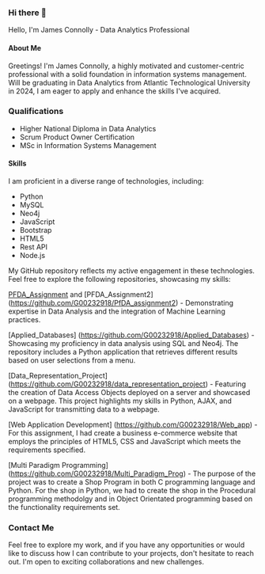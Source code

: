 ### Hi there 👋

Hello, I'm James Connolly - Data Analytics Professional

#### About Me
Greetings! I'm James Connolly, a highly motivated and customer-centric professional with a solid foundation in information systems management. Will be graduating in Data Analytics from Atlantic Technological University in 2024, I am eager to apply and enhance the skills I've acquired.

### Qualifications
* Higher National Diploma in Data Analytics
* Scrum Product Owner Certification
* MSc in Information Systems Management

#### Skills
I am proficient in a diverse range of technologies, including:

* Python
* MySQL
* Neo4j
* JavaScript
* Bootstrap
* HTML5
* Rest API
* Node.js

My GitHub repository reflects my active engagement in these technologies. Feel free to explore the following repositories, showcasing my skills:

[PFDA_Assignment](https://github.com/G00232918/PfDA_Assignment) and [PFDA_Assignment2] (https://github.com/G00232918/PfDA_assignment2) - Demonstrating expertise in Data Analysis and the integration of Machine Learning practices.

[Applied_Databases] (https://github.com/G00232918/Applied_Databases) - Showcasing my proficiency in data analysis using SQL and Neo4j. The repository includes a Python application that retrieves different results based on user selections from a menu.

[Data_Representation_Project] (https://github.com/G00232918/data_representation_project) - Featuring the creation of Data Access Objects deployed on a server and showcased on a webpage. This project highlights my skills in Python, AJAX, and JavaScript for transmitting data to a webpage.

[Web Application Development] (https://github.com/G00232918/Web_app) - For this assignment, I had create a business e-commerce website that employs the principles of HTML5, CSS and JavaScript which meets the requirements specified.

[Multi Paradigm Programming] (https://github.com/G00232918/Multi_Paradigm_Prog) - The purpose of the project was to create a Shop Program in both C programming language and Python. For the shop in Python, we had  to create the shop in the Procedural programming methodolgy and in Object Orientated programming based on the functionality requirements set.


### Contact Me
Feel free to explore my work, and if you have any opportunities or would like to discuss how I can contribute to your projects, don't hesitate to reach out. I'm open to exciting collaborations and new challenges.
